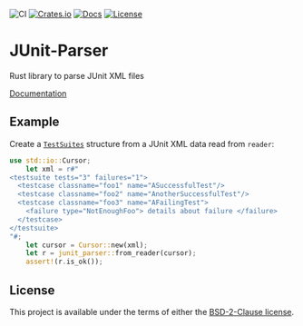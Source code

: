 ![CI](https://github.com/borisfaure/junit-parser/actions/workflows/ci.yml/badge.svg)
[![Crates.io](https://img.shields.io/crates/v/junit-parser.svg)](https://crates.io/crates/junit-parser)
[![Docs](https://docs.rs/junit_parser/badge.svg)](https://docs.rs/junit_parser/)
[![License](https://img.shields.io/badge/license-BSD--2--Clause-green.svg)](LICENSE.txt)

# JUnit-Parser

Rust library to parse JUnit XML files

[Documentation](https://docs.rs/junit_parser/)

## Example

Create a
[`TestSuites`](https://docs.rs/junit-parser/latest/junit_parser/struct.TestSuites.html) structure from a JUnit XML data read from `reader`:

```rust
use std::io::Cursor;
    let xml = r#"
<testsuite tests="3" failures="1">
  <testcase classname="foo1" name="ASuccessfulTest"/>
  <testcase classname="foo2" name="AnotherSuccessfulTest"/>
  <testcase classname="foo3" name="AFailingTest">
    <failure type="NotEnoughFoo"> details about failure </failure>
  </testcase>
</testsuite>
"#;
    let cursor = Cursor::new(xml);
    let r = junit_parser::from_reader(cursor);
    assert!(r.is_ok());
```

## License

This project is available under the terms of either the [BSD-2-Clause license](LICENSE.txt).
